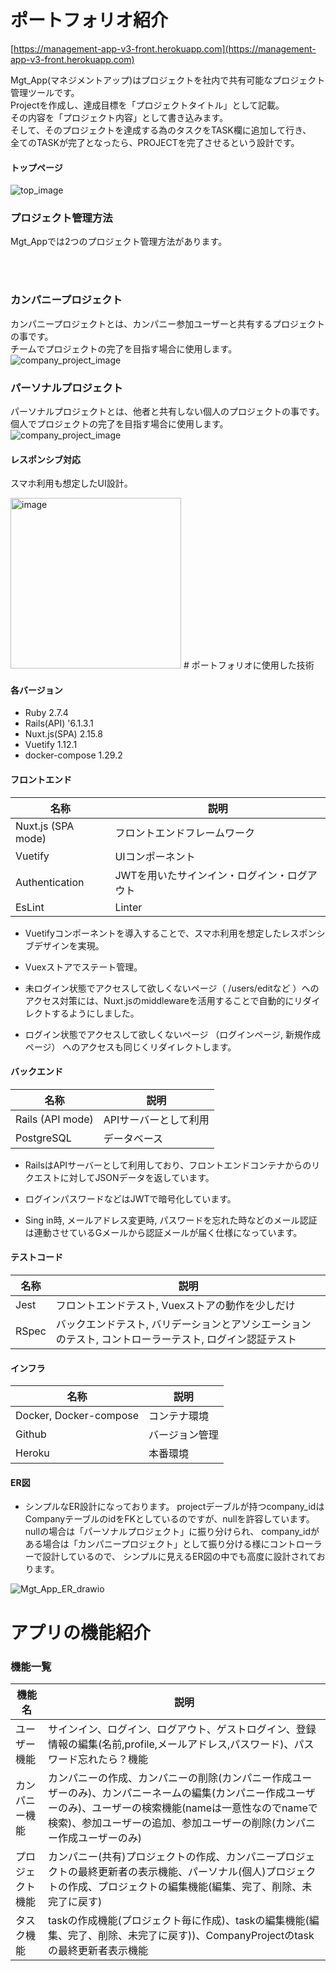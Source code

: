 # ポートフォリオ紹介
[https://management-app-v3-front.herokuapp.com](https://management-app-v3-front.herokuapp.com)

Mgt_App(マネジメントアップ)はプロジェクトを社内で共有可能なプロジェクト管理ツールです。<br>
Projectを作成し、達成目標を「プロジェクトタイトル」として記載。<br>
その内容を「プロジェクト内容」として書き込みます。<br>
そして、そのプロジェクトを達成する為のタスクをTASK欄に追加して行き、<br>
全てのTASKが完了となったら、PROJECTを完了させるという設計です。<br>

#### トップページ
![top_image](https://user-images.githubusercontent.com/87424854/177262116-e8f4c3b8-ef8d-48d2-b2f3-b3e8bdb477ad.png)

### プロジェクト管理方法
Mgt_Appでは2つのプロジェクト管理方法があります。

<br>
<br>  

### カンパニープロジェクト

カンパニープロジェクトとは、カンパニー参加ユーザーと共有するプロジェクトの事です。<br>
チームでプロジェクトの完了を目指す場合に使用します。
![company_project_image](https://user-images.githubusercontent.com/87424854/177258825-6c5f5e0c-ea8b-4f15-a43a-4ce2a3ca21f4.png)


### パーソナルプロジェクト

パーソナルプロジェクトとは、他者と共有しない個人のプロジェクトの事です。<br>
個人でプロジェクトの完了を目指す場合に使用します。
![company_project_image](https://user-images.githubusercontent.com/87424854/177264416-6aa1bba6-3e21-4c5d-b933-211e63e4df88.png)




#### レスポンシブ対応

スマホ利用も想定したUI設計。

<img width="273" alt="image" src="https://user-images.githubusercontent.com/87424854/177299244-b3fc7376-834f-4806-abcf-0485e3b77bd6.png">
# ポートフォリオに使用した技術

#### 各バージョン

- Ruby 2.7.4
- Rails(API) '6.1.3.1
- Nuxt.js(SPA) 2.15.8
- Vuetify 1.12.1
- docker-compose 1.29.2

#### フロントエンド
| 名称 | 説明 |
| ---- | ---- |
| Nuxt.js (SPA mode) | フロントエンドフレームワーク |
| Vuetify | UIコンポーネント |
| Authentication | JWTを用いたサインイン・ログイン・ログアウト |
| EsLint | Linter |

- Vuetifyコンポーネントを導入することで、スマホ利用を想定したレスポンシブデザインを実現。

- Vuexストアでステート管理。

- 未ログイン状態でアクセスして欲しくないページ（ /users/editなど ）へのアクセス対策には、Nuxt.jsのmiddlewareを活用することで自動的にリダイレクトするようにしました。

- ログイン状態でアクセスして欲しくないページ （ログインページ, 新規作成ページ） へのアクセスも同じくリダイレクトします。


#### バックエンド
| 名称 | 説明 |
| ---- | ---- |
| Rails (API mode) | APIサーバーとして利用 |
| PostgreSQL | データベース |

- RailsはAPIサーバーとして利用しており、フロントエンドコンテナからのリクエストに対してJSONデータを返しています。

- ログインパスワードなどはJWTで暗号化しています。

- Sing in時, メールアドレス変更時, パスワードを忘れた時などのメール認証は連動させているGメールから認証メールが届く仕様になっています。

#### テストコード
| 名称 | 説明 |
| ---- | ---- |
| Jest | フロントエンドテスト, Vuexストアの動作を少しだけ |
| RSpec | バックエンドテスト, バリデーションとアソシエーションのテスト, コントローラーテスト, ログイン認証テスト |

#### インフラ
| 名称 | 説明 |
| ---- | ---- |
| Docker, Docker-compose | コンテナ環境 |
| Github | バージョン管理 |
| Heroku | 本番環境 |

#### ER図

- シンプルなER設計になっております。
projectデーブルが持つcompany_idはCompanyテーブルのidをFKとしているのですが、nullを許容しています。
nullの場合は「パーソナルプロジェクト」に振り分けられ、
company_idがある場合は「カンパニープロジェクト」として振り分ける様にコントローラーで設計しているので、
シンプルに見えるER図の中でも高度に設計されております。

![Mgt_App_ER_drawio](https://user-images.githubusercontent.com/87424854/177291323-1d15c083-82b1-4444-8056-d49d2a748b31.png)

# アプリの機能紹介

### 機能一覧
| 機能名 | 説明 |
| ---- | ---- |
| ユーザー機能 | サインイン、ログイン、ログアウト、ゲストログイン、登録情報の編集(名前,profile,メールアドレス,パスワード)、パスワード忘れたら？機能 |
| カンパニー機能 | カンパニーの作成、カンパニーの削除(カンパニー作成ユーザーのみ)、カンパニーネームの編集(カンパニー作成ユーザーのみ)、ユーザーの検索機能(nameは一意性なのでnameで検索)、参加ユーザーの追加、参加ユーザーの削除(カンパニー作成ユーザーのみ) |
| プロジェクト機能 | カンパニー(共有)プロジェクトの作成、カンパニープロジェクトの最終更新者の表示機能、パーソナル(個人)プロジェクトの作成、プロジェクトの編集機能(編集、完了、削除、未完了に戻す) |
| タスク機能 | taskの作成機能(プロジェクト毎に作成)、taskの編集機能(編集、完了、削除、未完了に戻す))、CompanyProjectのtaskの最終更新者表示機能
